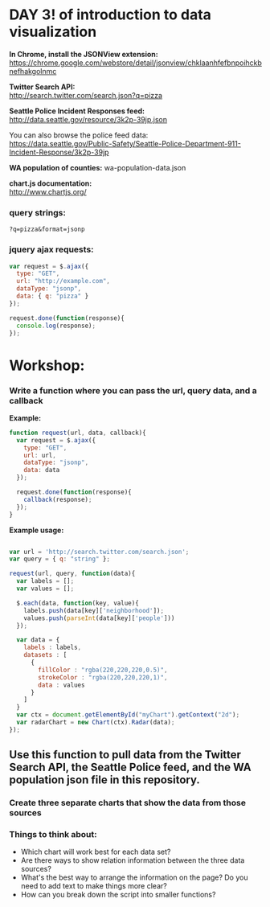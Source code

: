 # DAY 3! of introduction to data visualization


**In Chrome, install the JSONView extension:**  
https://chrome.google.com/webstore/detail/jsonview/chklaanhfefbnpoihckbnefhakgolnmc  

**Twitter Search API:**  
http://search.twitter.com/search.json?q=pizza  

**Seattle Police Incident Responses feed:**  
http://data.seattle.gov/resource/3k2p-39jp.json  

You can also browse the police feed data:  
https://data.seattle.gov/Public-Safety/Seattle-Police-Department-911-Incident-Response/3k2p-39jp

**WA population of counties:**
wa-population-data.json

**chart.js documentation:**  
http://www.chartjs.org/  


### query strings:
```
?q=pizza&format=jsonp
```

### jquery ajax requests:
```javascript
var request = $.ajax({
  type: "GET",
  url: "http://example.com",
  dataType: "jsonp",
  data: { q: "pizza" }
});

request.done(function(response){
  console.log(response);
});
```

# Workshop:
### Write a function where you can pass the url, query data, and a callback

**Example:**  
```javascript
function request(url, data, callback){
  var request = $.ajax({
    type: "GET",
    url: url,
    dataType: "jsonp",
    data: data
  });

  request.done(function(response){
    callback(response);
  });
}
```

**Example usage:**  
```javascript

var url = 'http://search.twitter.com/search.json';
var query = { q: "string" };

request(url, query, function(data){
  var labels = [];
  var values = [];

  $.each(data, function(key, value){
    labels.push(data[key]['neighborhood']);
    values.push(parseInt(data[key]['people']))
  });

  var data = {
    labels : labels,
    datasets : [
      {
        fillColor : "rgba(220,220,220,0.5)",
        strokeColor : "rgba(220,220,220,1)",
        data : values
      }
    ]
  }
  var ctx = document.getElementById("myChart").getContext("2d");
  var radarChart = new Chart(ctx).Radar(data);
});
```

## Use this function to pull data from the Twitter Search API, the Seattle Police feed, and the WA population json file in this repository.
### Create three separate charts that show the data from those sources

### Things to think about:
- Which chart will work best for each data set?
- Are there ways to show relation information between the three data sources?
- What's the best way to arrange the information on the page? Do you need to add text to make things more clear?
- How can you break down the script into smaller functions?
